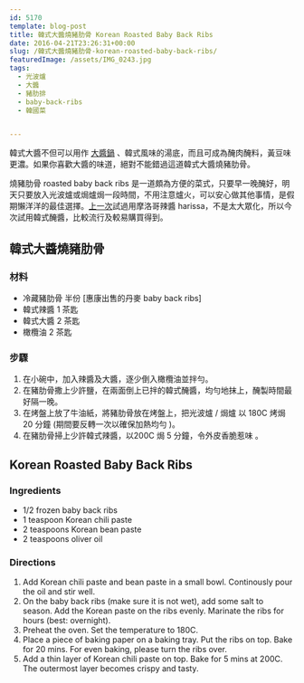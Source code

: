 ```yaml
---
id: 5170
template: blog-post
title: 韓式大醬燒豬肋骨 Korean Roasted Baby Back Ribs
date: 2016-04-21T23:26:31+00:00
slug: /韓式大醬燒豬肋骨-korean-roasted-baby-back-ribs/
featuredImage: /assets/IMG_0243.jpg
tags:
  - 光波爐
  - 大醬
  - 豬肋排
  - baby-back-ribs
  - 韓國菜


---
```

韓式大醬不但可以用作 [大醬鍋](/韓式大醬鍋-簡單的韓式料理/) 、韓式風味的湯底，而且可成為醃肉醃料，黃豆味更濃。如果你喜歡大醬的味道，絕對不能錯過這道韓式大醬燒豬肋骨。

<!--more-->

燒豬肋骨 roasted baby back ribs 是一道頗為方便的菜式，只要早一晚醃好，明天只要放入光波爐或焗爐焗一段時間，不用注意爐火，可以安心做其他事情，是假期懶洋洋的最佳選擇。[上一次](/燒豬肋排配酸辣醬-moroccan-roasted-baby-back-ribs/)試過用摩洛哥辣醬 harissa，不是太大眾化，所以今次試用韓式醃醬，比較流行及較易購買得到。

## 韓式大醬燒豬肋骨

### 材料

* 冷藏豬肋骨 半份 [惠康出售的丹麥 baby back ribs]
* 韓式辣醬 1 茶匙
* 韓式大醬 2 茶匙
* 橄欖油 2 茶匙

### 步驟

1. 在小碗中，加入辣醬及大醬，逐少倒入橄欖油並拌勻。
2. 在豬肋骨撒上少許鹽，在兩面倒上已拌的韓式醃醬，均勻地抹上，醃製時間最好隔一晚。
3. 在烤盤上放了牛油紙，將豬肋骨放在烤盤上，把光波爐 / 焗爐 以 180C 烤焗 20 分鐘 (期間要反轉一次以確保加熱均勻 )。
4. 在豬肋骨掃上少許韓式辣醬，以200C 焗 5 分鐘，令外皮香脆惹味 。

## Korean Roasted Baby Back Ribs

### Ingredients

* 1/2 frozen baby back ribs
* 1 teaspoon Korean chili paste
* 2 teaspoons Korean bean paste
* 2 teaspoons oliver oil

### Directions

1. Add Korean chili paste and bean paste in a small bowl. Continously pour the oil and stir well.
2. On the baby back ribs (make sure it is not wet), add some salt to season. Add the Korean paste on the ribs evenly. Marinate the ribs for hours (best: overnight).
3. Preheat the oven. Set the temperature to 180C.
4. Place a piece of baking paper on a baking tray. Put the ribs on top. Bake for 20 mins. For even baking, please turn the ribs over.
5. Add a thin layer of Korean chili paste on top. Bake for 5 mins at 200C. The outermost layer becomes crispy and tasty.
